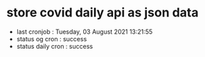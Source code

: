 # store covid daily api as json data

- last cronjob : Tuesday, 03 August 2021 13:21:55
- status og cron : success
- status daily cron : success
      
      